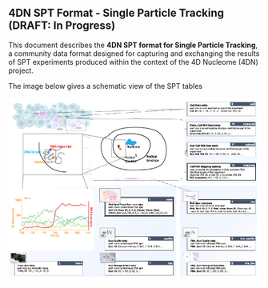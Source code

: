 ## 4DN SPT Format - Single Particle Tracking (DRAFT: In Progress)

This document describes the **4DN SPT format for Single Particle Tracking**, a community data format designed for capturing and exchanging the results of SPT experiments produced within the context of the 4D Nucleome (4DN) project.

The image below gives a schematic view of the SPT tables

<img align="right" src="docs/source/images/SPT_figure.png">
